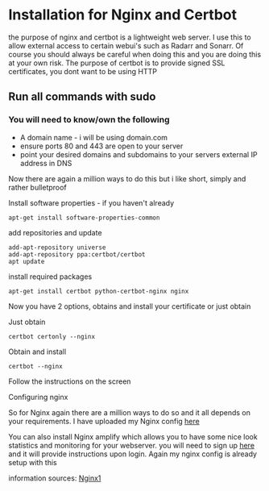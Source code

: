 # Installation for Nginx and Certbot
the purpose of nginx and certbot is a lightweight web server. I use this to allow external access to certain webui's such as Radarr and Sonarr. Of course you should always be careful when doing this and you are doing this at your own risk. The purpose of certbot is to provide signed SSL certificates, you dont want to be using HTTP
## Run all commands with sudo

### You will need to know/own the following 
- A domain name - i will be using domain.com 
- ensure ports 80 and 443 are open to your server
- point your desired domains and subdomains to your servers external IP address in DNS 

Now there are again a million ways to do this but i like short, simply and rather bulletproof 

Install software properties - if you haven't already
```
apt-get install software-properties-common
```

add repositories and update
```
add-apt-repository universe
add-apt-repository ppa:certbot/certbot
apt update
```

install required packages
```
apt-get install certbot python-certbot-nginx nginx
```

Now you have 2 options, obtains and install your certificate or just obtain

Just obtain
```
certbot certonly --nginx
```

Obtain and install
```
certbot --nginx
```

Follow the instructions on the screen

Configuring nginx 

So for Nginx again there are a million ways to do so and it all depends on your requirements. I have uploaded my Nginx config [here](/etc/nginx/)


You can also install Nginx amplify which allows you to have some nice look statistics and monitoring for your webserver. you will need to sign up [here](https://amplify.nginx.com/login) and it will provide instructions upon login. Again my nginx config is already setup with this


information sources: [Nginx1](https://certbot.eff.org/lets-encrypt/ubuntubionic-nginx)
